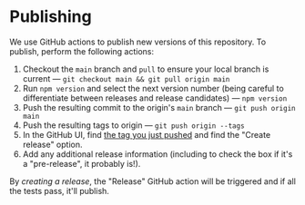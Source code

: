 # Publishing

We use GitHub actions to publish new versions of this repository. To publish, perform the following actions:

1. Checkout the `main` branch and `pull` to ensure your local branch is current — `git checkout main && git pull origin main`
2. Run `npm version` and select the next version number (being careful to differentiate between releases and release candidates) — `npm version`
3. Push the resulting commit to the origin's `main` branch — `git push origin main`
4. Push the resulting tags to origin — `git push origin --tags`
5. In the GitHub UI, find [the tag you just pushed](https://github.com/Netflix/x-element/tags) and find the "Create release" option.
6. Add any additional release information (including to check the box if it's a "pre-release", it probably is!).

By _creating a release_, the "Release" GitHub action will be triggered and if all the tests pass, it'll publish.
